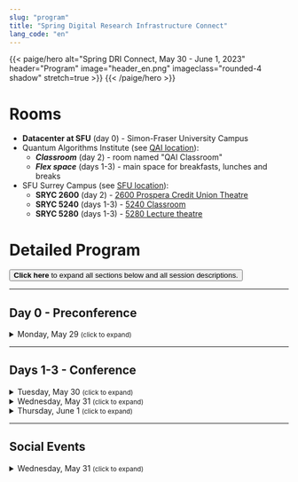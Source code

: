 ```yaml
---
slug: "program"
title: "Spring Digital Research Infrastructure Connect"
lang_code: "en"
---
```


{{< paige/hero
    alt="Spring DRI Connect, May 30 - June 1, 2023"
    header="Program"
    image="header_en.png"
    imageclass="rounded-4 shadow"
    stretch=true >}}
{{< /paige/hero >}}

# Rooms

* **Datacenter at SFU** (day 0) - Simon-Fraser University Campus
* Quantum Algorithms Institute (see [QAI location](/attend/#location)):
  * ***Classroom*** (day 2) - room named "QAI Classroom"
  * ***Flex space*** (days 1-3) -
    main space for breakfasts, lunches and breaks
* SFU Surrey Campus (see [SFU location](/attend/#location)):
  * **SRYC 2600** (day 2) -
    [2600 Prospera Credit Union Theatre](https://its.surrey.sfu.ca/rooms/room2.php?rid=20)
  * **SRYC 5240** (days 1-3) -
    [5240 Classroom](https://its.surrey.sfu.ca/rooms/room2.php?rid=289)
  * **SRYC 5280** (days 1-3) -
    [5280 Lecture theatre](https://its.surrey.sfu.ca/rooms/room2.php?rid=292)

# Detailed Program

<button class="btn text-primary" onclick="expandAll(this)">
  <strong>Click here</strong> to expand all sections below
  and all session descriptions.
</button>

<hr />

## Day 0 - Preconference

<details>
  <summary class="h3">Monday, May 29 <small class="text-muted">(click to expand)</small></summary>
  <div class="container">
    <div class="row">
      <div class="col-2 bg-primary text-white">Time</div>
      <div class="col-2 bg-primary text-white">Room</div>
      <div class="col bg-primary text-white">Description</div>
    </div>
    <div class="row">
      <div class="col-2">1:00 PM - 5:00 PM</div>
      <div class="col-2 text-center"><a href="#rooms">Datacenter at SFU</a></div>
      <div class="col">
        <details>
          <summary class="h4">Simon-Fraser University Datacenter Tour</summary>
          <p>
            This is a preconference in-person event
            for those who registered before May 17.
          </p>
          <ul>
            <li>Visits will be done in small groups</li>
            <li>More details will be published soon...</li>
          </ul>
        </details>
      </div>
    </div>
  </div>
</details>

<hr />

## Days 1-3 - Conference

<details>
  <summary class="h3">Tuesday, May 30 <small class="text-muted">(click to expand)</small></summary>
  <div class="container">
    <div class="row mt-2">
      <div class="col-2 bg-primary text-white">Time</div>
      <div class="col-2 bg-primary text-white">Room</div>
      <div class="col bg-primary text-white">
        Description (<a onclick="expand(this)">click here to expand all</a>)
      </div>
    </div>
    <div class="row my-3">
      <div class="col-2 text-center">8:00 AM<br />(60 min.)</div>
      <div class="col-2 text-center"><a href="#rooms">Flex space</a></div>
      <div class="col text-center"><h5>Breakfast &amp; Registration</h5></div>
    </div>
    <div class="row my-3">
      <div class="col-2 text-center">9:00 AM<br />(15 min.)</div>
      <div class="col-2 text-center"><a href="#rooms">SRYC 5280</a></div>
      <div class="col"><h4>Introduction and Land Acknowledgement</h4></div>
    </div>
    <div class="row my-3">
      <div class="col-2 text-center">9:15 AM<br />(15 min.)</div>
      <div class="col-2 text-center"><a href="#rooms">SRYC 5280</a></div>
      <div class="col"><h4>Welcome Address from George Ross</h4></div>
    </div>
    <div class="row my-3">
      <div class="col-2 text-center">9:30 AM<br />(45 min.)</div>
      <div class="col-2 text-center"><a href="#rooms">SRYC 5280</a></div>
      <div class="col">
        <details>
          <summary class="h4">Update of the Researcher Council Priorities</summary>
          <p>
            Keynote speaker: <strong>Dr. Randall Sobie</strong>,
            Chair, Alliance Researcher Council; University of Victoria
          </p>
          <p><small>
            In 2021 the Researcher Council provided a list of
            priorities in a number of critical areas that were
            used as input to the Strategic Plans of the Alliance.
          </small></p>
          <p><small>
            Recently, the Researcher Council has been
            reviewing the priorities and identifying gaps in our list.
          </small></p>
          <p><small>
            We are finalizing an addendum to our initial document
            that focuses specifically on cloud computing (both
            community and commercial clouds) that is based on the
            original input from the community, a cloud working group,
            a cloud survey working group and the output of the survey.
          </small></p>
          <p><small>
            We review the priorities and give the Researcher Council
            perspective on the implementation of our priorities and activities
            to provide input in other areas, such as research software.
          </small></p>
        </details>
      </div>
    </div>
    <div class="row my-3">
      <div class="col-2 text-center">10:15 AM<br />(30 min.)</div>
      <div class="col-2 text-center"><a href="#rooms">Flex space</a></div>
      <div class="col text-center"><h5>Coffee Break</h5></div>
    </div>
    <div class="row my-3">
      <div class="col-2 text-center">10:45 AM<br />(105 min.)</div>
      <div class="col-2 text-center"><a href="#rooms"><strong>SRYC 5240</strong></a></div>
      <div class="col">
        <details>
          <summary class="h4">RDM, RS and HPC Introduction and Integration Discovery Session</summary>
          <p>Cross-Pillar Session - Panel and Breakouts</p>
          <p><small>
            This is a facilitated participatory session.
            Subject matter experts for ARC HPC, ARC Cloud, Research Software
            and RDM will provide an overview of their respective ""pilllars"".
            The audience will then be placed in breakout groups with an
            assigned scribe and spokesperson, with the task of generating
            at least one idea for bridging or working between pillars.
          </small></p>
        </details>
      </div>
    </div>
    <div class="row my-3">
      <div class="col-2 text-center">12:30 PM<br />(60 min.)</div>
      <div class="col-2 text-center"><a href="#rooms">Flex space</a></div>
      <div class="col text-center"><h5>Lunch</h5></div>
    </div>
    <div class="row my-3">
      <div class="col-2 text-center">1:30 PM<br />(15 min.)</div>
      <div class="col-2 text-center"><a href="#rooms">SRYC 5280</a></div>
      <div class="col">
        <details>
          <summary class="h4">Cloud National Team Update</summary>
          <p>Speaker: <strong>Jeff Albert</strong></p>
        </details>
      </div>
    </div>
    <div class="row my-3">
      <div class="col-2 text-center">1:45 PM<br />(15 min.)</div>
      <div class="col-2 text-center"><a href="#rooms">SRYC 5280</a></div>
      <div class="col">
        <details>
          <summary class="h4">Globus National Team Update</summary>
          <p>Speaker: <strong>Sergiy Stepanenko</strong></p>
        </details>
      </div>
    </div>
    <div class="row my-3">
      <div class="col-2 text-center">2:00 PM<br />(15 min.)</div>
      <div class="col-2 text-center"><a href="#rooms">SRYC 5280</a></div>
      <div class="col">
        <details>
          <summary class="h4">Data Analytics National Team Update</summary>
          <p>Speaker: <strong>James Desjardins</strong></p>
        </details>
      </div>
    </div>
    <div class="row my-3">
      <div class="col-2 text-center">2:15 PM<br />(15 min.)</div>
      <div class="col-2 text-center"><a href="#rooms">SRYC 5280</a></div>
      <div class="col">
        <details>
          <summary class="h4">HSS National Team Update</summary>
          <p>Speaker: <strong>Megan Lobay</strong></p>
        </details>
      </div>
    </div>
    <div class="row my-3">
      <div class="col-2 text-center">2:30 PM<br />(15 min.)</div>
      <div class="col-2 text-center"><a href="#rooms">SRYC 5280</a></div>
      <div class="col">
        <details>
          <summary class="h4">NSC Update</summary>
          <p>Speaker: <strong>Masood Akhtar</strong></p>
        </details>
      </div>
    </div>
    <div class="row my-3">
      <div class="col-2 text-center">2:45 PM<br />(15 min.)</div>
      <div class="col-2 text-center"><a href="#rooms">SRYC 5280</a></div>
      <div class="col">
        <details>
          <summary class="h4">RDM National Training Expert Group Update</summary>
          <p>Speakers: <strong>Nick Rochlin</strong> and <strong>Jennifer Abel</strong></p>
        </details>
      </div>
    </div>
    <div class="row my-3">
      <div class="col-2 text-center">3:00 PM<br />(15 min.)</div>
      <div class="col-2 text-center"><a href="#rooms"><strong>SRYC 5240</strong></a></div>
      <div class="col text-center"><h5>Tea Break</h5></div>
    </div>
    <div class="row my-3">
      <div class="col-2 text-center">3:15 PM<br />(30 min.)</div>
      <div class="col-2 text-center"><a href="#rooms">SRYC 5280</a></div>
      <div class="col">
        <details>
          <summary class="h4">Introduction to Alliance RDM for the DRI Community</summary>
          <p>RDM Session presented by:</p>
          <ul>
            <li><strong>Neha Milan</strong>, FRDR Product Lead</li>
            <li><strong>Mark Goodwin</strong>, Product Lead, Discovery Services</li>
            <li><strong>Erin Clary</strong>, Curation Coordinator</li>
            <li><strong>Y.G. Rancourt</strong>, Preservation Coordinator</li>
            <li><strong>Lina Harper</strong>, Data Curation Officer (Borealis liaison)</li>
            <li><strong>Victoria Smith</strong>, Policy, Privacy, and Sensitive Data Coordinator</li>
            <li><strong>Shiloh Williams</strong>, Product Lead, Data Management Planning</li>
            <li><strong>Elizabeth Lartey</strong>, Research Intelligence and Assessment Coordinator</li>
          </ul>
          <p><small>
            A series of short talks outlining the Alliance RDM team
            and roles, the kinds of work done, and connections to DRI.
          </small></p>
        </details>
      </div>
    </div>
    <div class="row my-3">
      <div class="col-2 text-center">3:45 PM<br />(45 min.)</div>
      <div class="col-2 text-center"><a href="#rooms">SRYC 5280</a></div>
      <div class="col">
        <details>
          <summary class="h4">NSC Presents: Security, Software, and the Supply Chain</summary>
          <p>Speaker: <strong>Robbie MacGregor</strong></p>
          <p><small>
            Are our users' apps spying on them?
            Have the dev's keys been compromised?
            Is this package malware?
            TikTok bans and unfiltered hot takes have recently reignited
            debates about how to assert software security and guard against
            supply chain attacks. National Security Council members unpack
            some current issues, prepare you to field tough questions from
            your managers, and offer some concrete advice about what can
            be done in a distributed, federated environment.
          </small></p>
        </details>
      </div>
    </div>
    <div class="row my-3">
      <div class="col-2 text-center">4:30 PM<br />(15 min.)</div>
      <div class="col-2 text-center"><a href="#rooms">SRYC 5280</a></div>
      <div class="col">
        <details>
          <summary class="h4">DRAC Reporting</summary>
          <p>Speaker: <strong>Mark Hahn</strong></p>
          <p><small>
            We often produce reports, and sometimes do investigations
            whose results could be preserved. Back in the day, many
            academic departments would regularly publish "tech reports"
            - centrally promulgated, but open to a wide range of content.
            These didn't replace normal journals, and
            usually weren't a place to publish theses.
            But maybe when a research group releases some new
            software, it might take the form of a tech report.
            Perhaps an annual state-of-the-department report.
            Studies or surveys that don't necessarily
            fit the academic stance of normal journals.
            I think we could do this as well.
          </small></p>
        </details>
      </div>
    </div>
    <div class="row my-3">
      <div class="col-2 text-center">4:45 PM<br />(15 min.)</div>
      <div class="col-2 text-center"><a href="#rooms">SRYC 5280</a></div>
      <div class="col">
        <details>
          <summary class="h4">Serverless platforms: State of the Art</summary>
          <p>Speaker: <strong>Mohamed Elsakhawy</strong></p>
          <p><small>
            The talk presents a brief introduction to serveless computing and
            the current state of the art of opensource serverless platforms.
          </small></p>
        </details>
      </div>
    </div>
  </div>  <!-- Container as a table -->
</details>

<details>
  <summary class="h3">Wednesday, May 31 <small class="text-muted">(click to expand)</small></summary>
  <div class="container">
    <div class="row mt-2">
      <div class="col-2 bg-primary text-white">Time</div>
      <div class="col-2 bg-primary text-white">Room</div>
      <div class="col bg-primary text-white">
        Description (<a onclick="expand(this)">click here to expand all</a>)
      </div>
    </div>
    <div class="row my-3">
      <div class="col-2 text-center">8:00 AM<br />(60 min.)</div>
      <div class="col-2 text-center"><a href="#rooms">Flex space</a></div>
      <div class="col text-center"><h5>Breakfast &amp; Registration</h5></div>
    </div>
    <div class="row my-3">
      <div class="col-2 text-center">9:00 AM<br />(60 min.)</div>
      <div class="col-2 text-center"><a href="#rooms">SRYC 5240</a></div>
      <div class="col">
        <details>
          <summary class="h4">What’s Digital About the Humanities?</summary>
          <p>
            Keynote speaker: <strong>Dr. Laura Estill</strong>
            (Virtually delivered)
          </p>
          <p><small>
            Even the most staid humanities researchers use
            digital resources - and the array of digital tools
            that humanists use to undertake research is as varied
            as the wide-range of humanities inquiry itself.
            In this talk, I offer some examples of how humanities research
            is necessarily digital today, drawing on my area of study,
            Shakespeare.
            I’ll discuss digital editions and digital projects
            about Shakespeare, showing how they affect the kinds
            of research questions we are able to ask.
            I’ll conclude by introducing a small digital project I co-edit
            - DEx: A Database of Dramatic Extracts - to show how a single
            digital project can address multiple research problems.
            Ultimately, scholarship that relies only on analog sources
            will be necessarily incomplete and inaccurate.
            Digital is not just how we undertake the most basic research today;
            it’s how we do better research altogether.
          </small></p>
        </details>
      </div>
    </div>
    <div class="row my-3">
      <div class="col-2 text-center">10:00 AM<br />(30 min.)</div>
      <div class="col-2 text-center"><a href="#rooms">Flex space</a></div>
      <div class="col text-center"><h5>Coffee Break</h5></div>
    </div>
    <div class="row my-3">
      <div class="col-2 text-center">10:30 AM<br />(45 min.)</div>
      <div class="col-2 text-center"><a href="#rooms">SRYC 5240</a></div>
      <div class="col">
        <details>
          <summary class="h4">Explorations in Cloud</summary>
          <p>Speakers:
            <strong>Ken Bigelow</strong>,
            <strong>Jacob Boschee</strong>,
            <strong>Ryan McRonald</strong> and
            <strong>Jeff Albert</strong>
          </p>
          <p><small>
            Overview of the cloud technology landscape, plus a dive into
            commerical and community cloud pilots being run at UVic and UBC.
          </small></p>
        </details>
      </div>
    </div>
    <div class="row my-3">
      <div class="col-2 text-center">11:15 AM<br />(30 min.)</div>
      <div class="col-2 text-center"><a href="#rooms">SRYC 5240</a></div>
      <div class="col">
        <details>
          <summary class="h4">The Tri-Agency Research Data Management (RDM) Policy, two years in</summary>
          <p>Speakers:
            <strong>Alexander Thistlewood</strong>,
            <strong>Dominique Roche</strong> and
            <strong>Melanie McNeil</strong>
          </p>
          <p><small>
            In this presentation, representatives of the agencies
            will provide an update on each of the three pillars
            of the Tri-Agency Research Data Management (RDM) Policy --
            1) institutional strategies;
            2) data management plans;
            3) data deposit.
            While this policy focuses on RDM,
            this session will be of interest to a broad audience.
          </small></p>
        </details>
      </div>
    </div>
    <div class="row my-3">
      <div class="col-2 text-center">11:45 AM<br />(30 min.)</div>
      <div class="col-2 text-center"><a href="#rooms">SRYC 5240</a></div>
      <div class="col">
        <details>
          <summary class="h4">From GenAP to the UseGalaxy.ca initiative</summary>
          <p>Speaker: <strong>Carol Gauthier</strong></p>
          <p><small>
            This presentation will introduce the UseGalaxy.ca initiative
            that will succeed and gradually replace GenAP.ca.
            GenAP is a platform that has been in operation since 2015
            and has helped hundreds of Canadian researchers and
            students from the Medicine and Life sciences communities.
            It has been supported over the years in various
            ways by Calcul Québec, Calcul Canada (Alliance),
            Genome Canada, Canarie and the CFI (Cyberinfrastructures).
          </small></p>
        </details>
      </div>
    </div>
    <div class="row my-3">
      <div class="col-2 text-center">12:15 PM<br />(60 min.)</div>
      <div class="col-2 text-center"><a href="#rooms">Flex space</a></div>
      <div class="col text-center"><h5>Lunch</h5></div>
    </div>
    <div class="row my-3">
      <div class="col-2 text-center">1:15 PM<br />(180 min.)</div>
      <div class="col-2 text-center"><a href="#rooms"><strong>Classroom</strong></a></div>
      <div class="col">
        <details>
          <summary class="h4">Introduction to OpenSearch Workshop</summary>
          <p>Important notes:</p>
          <ul>
            <li>This is an in-person session, in English only;</li>
            <li>Participants must bring their own laptop;</li>
            <li>Attendance is limited.</li>
          </ul>
          <p>
            Due to limited availability,
            <a href="https://docs.google.com/spreadsheets/d/1didmfwyFCCwQY2Q4BLHAhr1PwNjP2uqLtA-gqs57vS8">
              <strong>please only sign up</strong></a>
            if you are certain you will attend.</p>
        </details>
      </div>
    </div>
    <div class="row my-3">
      <div class="col-2 text-center">1:15 PM<br />(60 min.)</div>
      <div class="col-2 text-center"><a href="#rooms">SRYC 5240</a></div>
      <div class="col">
        <details>
          <summary class="h4">RDM Network of Experts</summary>
          <p>Expert Group Lightning Talks hosted by Chairs</p>
          <p><small>
            The Alliance RDM Network of Experts (NoE) is a Canada-wide
            collaboration of RDM and RDM-aligned professionals that
            continues to play an integral role in the Canadian RDM ecosystem.
            This session includes updates from a selection of
            NoE Expert Group Chairs:
            Research Intelligence EG;
            Data Management Planning EG;
            Discovery & Metadata EG;
            Curation EG;
            National Training EG.
          </small></p>
        </details>
      </div>
    </div>
    <div class="row my-3">
      <div class="col-2 text-center">2:15 PM<br />(15 min.)</div>
      <div class="col-2 text-center"><a href="#rooms">SRYC 5240</a></div>
      <div class="col">
        <details>
          <summary class="h4">The Research Data Alliance (RDA): Enriching RDM in Canada, the Americas, and Globally</summary>
          <p>Speaker: <strong>Mark Leggott</strong></p>
          <p><small>
            The RDA celebrated their 10th anniversary in
            March of this year, and by all metrics this
            global RDM community has been a great success.
            This session will highlight opportunities to enrich
            the RDM landscape in Canada by getting involved with RDA in Canada,
            RDA of the Americas, and RDA International, as well as how
            RDA is intersecting with ARC and Research Software communities.
            The session would be of interest to a broad audience.
          </small></p>
        </details>
      </div>
    </div>
    <div class="row my-3">
      <div class="col-2 text-center">2:30 PM<br />(15 min.)</div>
      <div class="col-2 text-center"><a href="#rooms">SRYC 5240</a></div>
      <div class="col">
        <details>
          <summary class="h4">The Impact of Canadian DRI</summary>
          <p>Speaker: <strong>Mark Leggott</strong></p>
          <p><small>
            The Alliance and other DRI funders are interested
            in the question of the impact of their investments,
            but this can be a very challenging issue to get good data on.
            A recent and diverse group called the Analysis of Canadian Research
            Publications WG has been formed to determine how we can use
            research publications and other outputs to understand DRI impacts.
            The session will describe the multistakeholder community
            that is involved, the approaches (including the use of AI),
            and the questions that are being asked to drive the discussion.
            The session would be of interest to a broad audience.
          </small></p>
        </details>
      </div>
    </div>
    <div class="row my-3">
      <div class="col-2 text-center">2:45 PM<br />(30 min.)</div>
      <div class="col-2 text-center"><a href="#rooms">Flex space</a></div>
      <div class="col text-center"><h5>Tea Break</h5></div>
    </div>
    <div class="row my-3">
      <div class="col-2 text-center">3:15 PM<br />(30 min.)</div>
      <div class="col-2 text-center"><a href="#rooms">SRYC 5240</a></div>
      <div class="col">
        <details>
          <summary class="h4">Alliance Data Champions Pilot Project</summary>
          <p>Speakers: <strong>Jen Pecoskie</strong> and <strong>Nick Rochlin</strong></p>
          <p><small>
            This session provides an overview of the Alliance Data Champions
            Pilot project, which provided funding to 18 groups across Canada
            to help them lead the culture shift towards good RDM practices.
            The talk will include the purpose of the pilot, highlights
            of specific projects and initiatives, as well as next steps.
          </small></p>
        </details>
      </div>
    </div>
    <div class="row my-3">
      <div class="col-2 text-center">3:45 PM<br />(30 min.)</div>
      <div class="col-2 text-center"><a href="#rooms">SRYC 5240</a></div>
      <div class="col">
        <details>
          <summary class="h4">McMaster’s Digital Research Commons Pilot: Building a more connected, capable, and researcher-focused approach to digital research support</summary>
          <p>Speakers: <strong>Isaac Pratt</strong> and <strong>Angela Di Nello</strong></p>
          <p><small>
            The Digital Research Commons Pilot (DRCP) is a new joint
            three-year initiative at McMaster by the library,
            the research office, and university IT.
            It aspires to improve access to digital systems, services,
            software, and training for researchers across the institution
            using a more connected and researcher-focused approach.
            The DRCP aims to build into and around existing digital support
            for researchers so that researchers can easily find
            and use the services, systems, training,
            and resources they need to succeed in their research;
            and service providers and support units can collaborate
            to identify support gaps and develop complementary
            and shared services that meet diverse needs across campus.
          </small></p>
        </details>
      </div>
    </div>
    <div class="row my-3">
      <div class="col-2 text-center">4:15 PM<br />(60 min.)</div>
      <div class="col-2 text-center"><a href="#rooms"><strong>SRYC 2600</strong></a></div>
      <div class="col">
        <details>
          <summary class="h4">Vendor-Presented Comedy Special Speaker</summary>
          <p>Speaker: <strong>Patrick Maliha</strong> (In-person Only)</p>
        </details>
      </div>
    </div>
  </div>  <!-- Container as a table -->
</details>

<details>
  <summary class="h3">Thursday, June 1 <small class="text-muted">(click to expand)</small></summary>
  <div class="container">
    <div class="row mt-2">
      <div class="col-2 bg-primary text-white">Time</div>
      <div class="col-2 bg-primary text-white">Room</div>
      <div class="col bg-primary text-white">
        Description (<a onclick="expand(this)">click here to expand all</a>)
      </div>
    </div>
    <div class="row my-3">
      <div class="col-2 text-center">8:00 AM<br />(60 min.)</div>
      <div class="col-2 text-center"><a href="#rooms">Flex space</a></div>
      <div class="col text-center"><h5>Breakfast &amp; Registration</h5></div>
    </div>
    <div class="row my-3">
      <div class="col-2 text-center">9:00 AM<br />(60 min.)</div>
      <div class="col-2 text-center"><a href="#rooms">SRYC 5280</a></div>
      <div class="col">
        <details>
          <summary class="h4">How Do We Measure Up? A Capabilities Model and Community Dataset for Research Computing and Data</summary>
          <p>
            Keynote speaker: <strong>Patrick Schmitz</strong>
            (Virtually delivered)
          </p>
          <p><small>
            Across science, engineering, social sciences, and the
            humanities, every university depends upon research
            computing and data (RCD) professionals and infrastructure.
            The rapid evolution and diversification of RCD infrastructure,
            services, and support poses significant challenges to academic
            institutions as they try to effectively assess and plan for
            the growing needs of researchers. Many institutions would also
            like to assess their capabilities in comparison to peers.
            This talk will describe our experience with the Research Computing
            and Data Capabilities Model, an assessment tool developed by
            the Campus Research Computing Consortium (CaRCC) with support
            from the RCD Nexus, an NSF CI Center of Excellence Pilot.
            The model allows an organization to self-evaluate across a range
            of RCD services, and provides structured input to guide strategic
            planning, leveraging a defined and shared community vocabulary
            and enabling benchmarking relative to peer institutions.
            We’ll share our most recent findings from the Community Dataset
            which aggregates contributed assessment data to provide
            insights into the current state of support for RCD across
            the community, and describe how sub-communities and cohorts
            are using the model and the data to explore shared gaps
            and challenges as a basis for collaboration on shared
            solutions and strategies to advance RCD support.
          </small></p>
          <p><small>
            <strong>Biography:</strong> Patrick Schmitz
            is Founder and Principal Consultant at
            <a href="https://sempercogito.com/">Semper Cogito</a>,
            providing strategic technology consulting in academic Research IT.
            Schmitz is an active contributor to a number
            of CaRCC working groups, co-chairs the
            <a href="https://carcc.org/rcdcm/">Research Computing and Data Capabilities Model</a>
            and <a href="https://carcc.org/career-arcs/">RCD Career Arcs</a>
            working groups, and is co-PI for the
            <a href="https://rcd-nexus.org/">RCD Nexus</a>,
            an NSF CI Center of Excellence Pilot.
            Prior to this, he spent 12 years at UC Berkeley as Associate
            Director of Research IT for Architecture and Strategy,
            providing IT strategy and solutions in support of campus
            research; and Director of Berkeley Research Computing.
            In addition to his experience in academia, he was a
            researcher at Microsoft Research, Yahoo! Research, and CWI
            in Amsterdam, and co-founded a series of tech startups.
          </small></p>
        </details>
      </div>
    </div>
    <div class="row my-3">
      <div class="col-2 text-center">10:00 AM<br />(30 min.)</div>
      <div class="col-2 text-center"><a href="#rooms">Flex space</a></div>
      <div class="col text-center"><h5>Coffee Break</h5></div>
    </div>
    <div class="row my-3">
      <div class="col-2 text-center">10:30 AM<br />(30 min.)</div>
      <div class="col-2 text-center"><a href="#rooms">SRYC 5280</a></div>
      <div class="col">
        <details>
          <summary class="h4">Latest Trends in GPU hardware</summary>
          <p>Speakers: <strong>Pawel Pomorski</strong> &amp; Friends</p>
          <p><small>
            We are about to have a system refresh,
            with hardware likely being purchased in early 2024.
            This session would discuss the latest trends in GPU hardware,
            with particular focus on what will be available for purchase
            in that time frame.
          </small></p>
        </details>
      </div>
    </div>
    <div class="row my-3">
      <div class="col-2 text-center">10:30 AM<br />(15 min.)</div>
      <div class="col-2 text-center"><a href="#rooms"><strong>SRYC 5240</strong></a></div>
      <div class="col">
        <details>
          <summary class="h4">ACENET Training: A collaborative success</summary>
          <p>Speaker: <strong>Grace Fishbein</strong></p>
          <p><small>
            Join us for this brief review of ACENET's training
            journey as we’ve tried to solve some common challenges.
            Our small, but geographically dispersed Atlantic Canadian
            research community, training needs across many disciplines,
            and a small team of research consultants to respond to
            those needs combine to create a challenging environment,
            particularly when faced with growing demand.
            Over the past number of years, we’ve strategically
            found some ways to address these challenges,
            and the results have been dramatic.
          </small></p>
        </details>
      </div>
    </div>
    <div class="row my-3">
      <div class="col-2 text-center">10:45 AM<br />(15 min.)</div>
      <div class="col-2 text-center"><a href="#rooms"><strong>SRYC 5240</strong></a></div>
      <div class="col">
        <details>
          <summary class="h4">The instruments for advanced research computing are here, but are researchers ready?</summary>
          <p>Speaker: <strong>Marie-Hélène Burle</strong></p>
          <p><small>
            The current times are exciting: we are witnessing a
            growth of computing power while the open source
            community is vigorously building impressive machine
            learning and scientific programming tools.
          </small></p>
          <p><small>
            This boom of hardware and software assets
            cannot however translate into research if graduate
            students aren't able to take advantage of it.
            Curricula often lack training pertinent
            to the use of such resources.
            Worse yet, in many fields faculties and PIs
            don't have the necessary background to help
            their students with high-performance programming.
            The training team at Simon Fraser University
            Research Computing Group aims to fill this gap
            in the West on behalf of the Alliance and
            all Western Canadian universities.
          </small></p>
          <p><small>
            This talk will present an overview of the training we provide,
            from introductory skill sets for researchers new to ARC
            and HPC to advanced topics in parallel programming.
          </small></p>
        </details>
      </div>
    </div>
    <div class="row my-3">
      <div class="col-2 text-center">11:00 AM<br />(45 min.)</div>
      <div class="col-2 text-center"><a href="#rooms">SRYC 5280</a></div>
      <div class="col">
        <details>
          <summary class="h4">Introduction to C++ Parallel Algorithms</summary>
          <p>Speaker: <strong>Paul Preney</strong></p>
          <p><small>
            This short, approximately 30 minute + 15 minutes for questions,
            staff-to-staff presentation will present how one can easily
            write efficient multithreaded C++ code using C++ parallel
            algorithms (including with multidimensional arrays) and
            exploit the use of such on CPU cores and on NVIDIA GPUs.
          </small></p>
          <p><small>
            As this is a short presentation, should one wish to learn more
            in the near future consider interacting with the presenter
            directly (e.g., Slack or email), requesting the presentation
            slides and code, and/or attending the Compute Ontario 2023
            Summer School course "Modern C++ Parallel Programming".
            The accelerators working group (#accelerators-discuss
            in Slack) may also host some presentations on this
            and other items in the fall of 2023 as well.
          </small></p>
        </details>
      </div>
    </div>
    <div class="row my-3">
      <div class="col-2 text-center">11:00 AM<br />(45 min.)</div>
      <div class="col-2 text-center"><a href="#rooms"><strong>SRYC 5240</strong></a></div>
      <div class="col">
        <details>
          <summary class="h4">Access Limited Data Discovery Working Group</summary>
          <p>Speakers: <strong>Kevin Read</strong> and <strong>Kelly Stathis</strong></p>
          <p><small>
            The ability to find and access restricted data for
            research remains a challenge for researchers,
            and is especially true in a Canadian context.
            To address the low adoption of metadata standards,
            a national team of data discovery and sharing experts
            reviewed and extracted metadata elements from each
            restricted health data source to identify commonalities
            in how they describe their data for discovery, and what
            information they require if a data access request is made.
          </small></p>
          <p><small>
            This session will share the evaluation result, recommend
            strategies for the future adoption and harmonization of metadata
            for restricted data in Canada, and engage attendees in a
            discussion of how to best address this issue on a national scale.
          </small></p>
        </details>
      </div>
    </div>
    <div class="row my-3">
      <div class="col-2 text-center">11:45 AM<br />(45 min.)</div>
      <div class="col-2 text-center"><a href="#rooms">SRYC 5280</a></div>
      <div class="col">
        <details>
          <summary class="h4">Vault and SSH with short lived certs</summary>
          <p>Speaker: <strong>Joseph Chen</strong></p>
          <p><small>
            More details soon...
          </small></p>
        </details>
      </div>
    </div>
    <div class="row my-3">
      <div class="col-2 text-center">11:45 AM<br />(15 min.)</div>
      <div class="col-2 text-center"><a href="#rooms"><strong>SRYC 5240</strong></a></div>
      <div class="col">
        <details>
          <summary class="h4">Next Steps - Learning from a community-led survey of Canadian Dataverse administrators</summary>
          <p>Speakers:
            <strong>Danica Evering</strong> (McMaster University) and
            <strong>Lina Marie Harper</strong> (Digital Research Alliance of Canada)</strong>
          </p>
          <p><small>
            This presentation will discuss the survey of Canadian Dataverse
            administrators, including what was learned about institutional
            context, demographics, service models and collection policies,
            experiences using the Dataverse software, and perceptions of
            the emerging national community of Dataverse administrators.
            Presenters will engage our DRI colleagues in
            discussion and for potential collaborations.
          </small></p>
        </details>
      </div>
    </div>
    <div class="row my-3">
      <div class="col-2 text-center">12:00 PM<br />(30 min.)</div>
      <div class="col-2 text-center"><a href="#rooms"><strong>SRYC 5240</strong></a></div>
      <div class="col">
        <details>
          <summary class="h4">PaaS: Collecting puzzle pieces</summary>
          <p>Speakers:
            <strong>Aurélien Perronneau</strong>,
            <strong>Drew Leske</strong>,
            <strong>Erming Pei</strong>,
            <strong>Félix-Antoine Fortin</strong>,
            <strong>Jeff Albert</strong> and
            <strong>Lydia Vermeyden</strong>
          </p>
          <p><small>
            This series of lightning talks showcases several
            Platform as a Service (PaaS) projects "Puzzle pieces"
            currently underway in the Alliance ecosystem.
            Some of them are side projects or pilots, but each has something
            unique to bring to the discussion of the larger vision of PaaS.
          </small></p>
        </details>
      </div>
    </div>
    <div class="row my-3">
      <div class="col-2 text-center">12:30 PM<br />(60 min.)</div>
      <div class="col-2 text-center"><a href="#rooms">Flex space</a></div>
      <div class="col text-center"><h5>Lunch</h5></div>
    </div>
    <div class="row my-3">
      <div class="col-2 text-center">1:30 PM<br />(60 min.)</div>
      <div class="col-2 text-center"><a href="#rooms">SRYC 5280</a></div>
      <div class="col">
        <details>
          <summary class="h4">Inclusion, Diversity, Equity & Accessibility Actionable Ideas Session</summary>
          <p>This is a panel session.</p>
        </details>
      </div>
    </div>
    <div class="row my-3">
      <div class="col-2 text-center">2:30 PM<br />(30 min.)</div>
      <div class="col-2 text-center"><a href="#rooms">SRYC 5280</a></div>
      <div class="col">
        <details>
          <summary class="h4">Closing Remarks</summary>
          <p>Spring DRI Connect is done at 3:00 PM</p>
        </details>
      </div>
    </div>
  </div>  <!-- Container as a table -->
</details>

<hr />

## Social Events

<details>
  <summary class="h3">Wednesday, May 31 <small class="text-muted">(click to expand)</small></summary>
  <div class="container">
    <div class="row mt-2">
      <div class="col-2 bg-primary text-white">Time</div>
      <div class="col-2 bg-primary text-white">Location</div>
      <div class="col bg-primary text-white">Description</div>
    </div>
    <div class="row my-3">
      <div class="col-2 text-center">6:00 PM - 9:00 PM</div>
      <div class="col-2 text-center">Ballroom - Civic Hotel</div>
      <div class="col">
        <h4>Team Dinner</h4>
      </div>
    </div>
  </div>  <!-- Container as a table -->
</details>

<script>
  function expandAll(text_button) {
    let all_details = document.getElementsByTagName("details");
    for (let details of all_details) {
      details.setAttribute("open", "")
    }
    text_button.onclick = function() { collapseAll(text_button); }
  }
  function collapseAll(text_button) {
    let all_details = document.getElementsByTagName("details");
    for (let details of all_details) {
      details.removeAttribute("open")
    }
    text_button.onclick = function() { expandAll(text_button); }
  }
  function expand(header) {
    let all_details = header.parentNode.parentNode.parentNode.getElementsByTagName("details")
    for (let details of all_details) {
      details.setAttribute("open", "")
    }
    header.text = "click here to close all"
    header.onclick = function() { collapse(header); }
  }
  function collapse(header) {
    let all_details = header.parentNode.parentNode.parentNode.getElementsByTagName("details")
    for (let details of all_details) {
      details.removeAttribute("open")
    }
    header.text = "click here to expand all"
    header.onclick = function() { expand(header); }
  }
</script>
